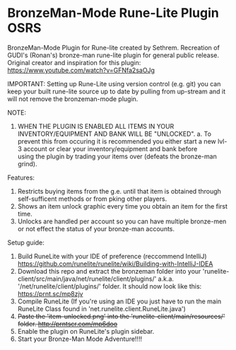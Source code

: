 # BronzeMan-Mode Rune-Lite Plugin OSRS
BronzeMan-Mode Plugin for Rune-lite created by Sethrem. Recreation of GUDI's (Ronan's) bronze-man rune-lite plugin for general public release.
Original creator and inspiration for this plugin: https://www.youtube.com/watch?v=GFNfa2saOJg

IMPORTANT: Setting up Rune-Lite using version control (e.g. git) you can keep your built rune-lite source up to date by pulling from up-stream and it will not remove the bronzeman-mode plugin.

NOTE:
 1. WHEN THE PLUGIN IS ENABLED ALL ITEMS IN YOUR INVENTORY/EQUIPMENT AND BANK WILL BE "UNLOCKED".
    a. To prevent this from occuring it is recommended you either start a new lvl-3 account or clear your inventory/equipment and bank before  
        using the plugin by trading your items over (defeats the bronze-man grind).
        
Features:
  1. Restricts buying items from the g.e. until that item is obtained through self-sufficent methods or from pking other players.
  2. Shows an item unlock graphic every time you obtain an item for the first time.
  3. Unlocks are handled per account so you can have multiple bronze-men or not effect the status of your bronze-man accounts.
  
Setup guide:
  1. Build RuneLite with your IDE of preference (reccommend IntelliJ) https://github.com/runelite/runelite/wiki/Building-with-IntelliJ-IDEA
  2. Download this repo and extract the bronzeman folder into your 'runelite-client/src/main/java/net/runelite/client/plugins/' a.k.a.
     '/net/runelite/client/plugins/' folder. It should now look like this: https://prnt.sc/mp8zjv
  3. Compile RuneLite (If you're using an IDE you just have to run the main RuneLite Class found in 'net.runelite.client.RuneLite.java')
  4. ~~Paste the 'item-unlocked.png' into the 'runelite-client/main/resources/' folder. http://prntscr.com/mp6doo~~
  4. Enable the plugin on RuneLite's plugin sidebar.
  5. Start your Bronze-Man Mode Adventure!!!!
